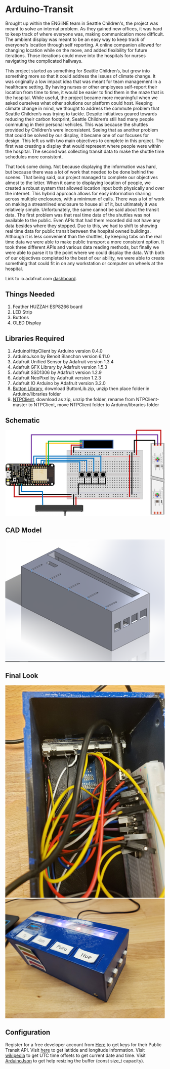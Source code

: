 # Arduino-Transit
Brought up within the ENGiiNE team in Seattle Children's, the project was meant to solve an internal problem. As they gained new offices, it was hard to keep track of where everyone was, making communication more difficult. The ambient display was meant to be an easy way to keep track of everyone's location through self reporting. A online companion allowed for changing location while on the move, and added flexibility for future iterations. Those iterations could move into the hospitals for nurses navigating the complicated hallways.

This project started as something for Seattle Children’s, but grew into something more so that it could address the issues of climate change. It was originally a low impact idea that was meant for team management in a healthcare setting. By having nurses or other employees self-report their location from time to time, it would be easier to find them in the maze that is the hospital. While useful, the project became more meaningful when we asked ourselves what other solutions our platform could host. Keeping climate change in mind, we thought to address the commute problem that Seattle Children’s was trying to tackle. Despite initiatives geared towards reducing their carbon footprint, Seattle Children’s still had many people commuting in their personal vehicles. This was because the shuttles provided by Children’s were inconsistent. Seeing that as another problem that could be solved by our display, it became one of our focuses for design. This left us with two main objectives to complete in this project. The first was creating a display that would represent where people were within the hospital. The second was collecting transit data to make the shuttle time schedules more consistent. 

That took some doing. Not because displaying the information was hard, but because there was a lot of work that needed to be done behind the scenes. That being said, our project managed to complete our objectives almost to the letter. When it came to displaying location of people, we created a robust system that allowed location input both physically and over the internet. This hybrid approach allows for easy information sharing across multiple enclosures, with a minimum of calls. There was a lot of work on making a streamlined enclosure to house all of it, but ultimately it was relatively simple. Unfortunately, the same cannot be said about the transit data. The first problem was that real time data of the shuttles was not available to the public. Even APIs that had them recorded did not have any data besides where they stopped. Due to this, we had to shift to showing real time data for public transit between the hospital owned buildings. Although it is less convenient than the shuttles, by keeping tabs on the real time data we were able to make public transport a more consistent option. It took three different APIs and various data reading methods, but finally we were able to parse it to the point where we could display the data. With both of our objectives completed to the best of our ability, we were able to create something that could fit in on any workstation or computer on wheels at the hospital.

Link to io.adafruit.com [dashboard](https://io.adafruit.com/aylorob/dashboards/seattle-childrens-person-tracker). 

## Things Needed
1. Feather HUZZAH ESP8266 board
2. LED Strip
3. Buttons
4. OLED Display

## Libraries Required
1. ArduinoHttpClient by Arduino version 0.4.0
2. ArduinoJson by Benoit Blanchon version 6.11.0
3. Adafruit Unified Sensor by Adafruit version 1.3.4
4. Adafruit GFX Library by Adafruit version 1.5.3
5. Adafruit SSD1306 by Adafruit version 1.2.9
6. Adafruit NeoPixel by Adafruit version 1.2.3
7. Adafruit IO Arduino by Adafruit version 3.2.0
8. [Button Library](https://blogs.uw.edu/fizzlab/technology/libraries/buttonlib), download ButtonLib.zip, unzip then place folder in Arduino/libraries folder
9. [NTPClient](https://github.com/taranais/NTPClient), download as zip, unzip the folder, rename from NTPClient-master to NTPClient, move NTPClient folder to Arduino/libraries folder

## Schematic
![](images/schematic.png)
## CAD Model
![](images/cad.png)
## Final Look
![](images/inside.jpg)
![](images/final.jpg)

## Configuration
Register for a free developer account from [Here](https://developer.here.com/documentation/transit/topics/what-is.html) to get keys for their Public Transit API. Visit [here](https://www.latlong.net) to get latitide and longitude information. Visit [wikipedia](https://en.wikipedia.org/wiki/List_of_UTC_time_offsets#UTC%E2%88%9207:00,_T) to get UTC time offsets to get current date and time. Visit [ArduinoJson](https://arduinojson.org/v6/assistant/) to get help resizing the buffer (const size_t capacity).
